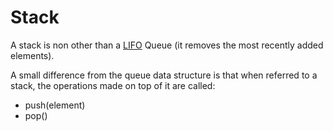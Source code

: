 # Stack

A stack is non other than a <a href="../README.md">LIFO</a> Queue (it removes the most recently added elements).

A small difference from the queue data structure is that when referred to a stack, the operations made on top of it are called:

- push(element)
- pop()
